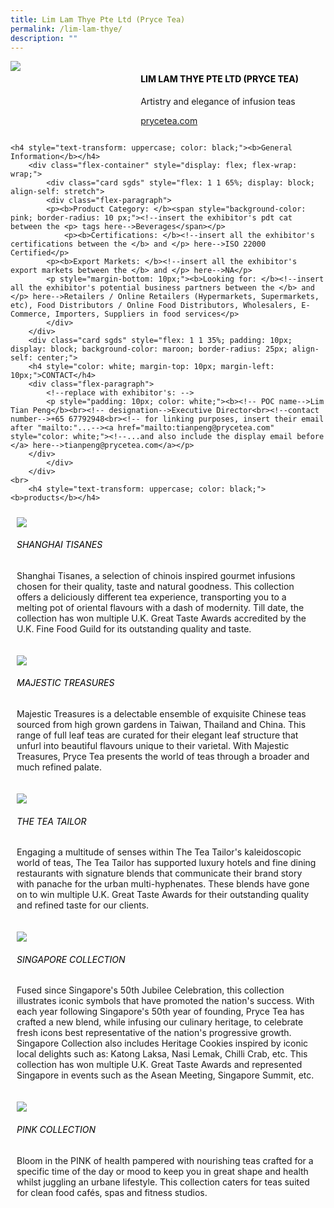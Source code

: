 ```yaml
---
title: Lim Lam Thye Pte Ltd (Pryce Tea)
permalink: /lim-lam-thye/
description: ""
---
```

<div class="flex-paragraph">
		<!--hi there! this is a comment and will provide you with instructional guides-->
		<!--insert booth number here!-->
		<p style="text-transform: uppercase"></p></div>
			<div class="flex-container" style="display: flex; flex-wrap: wrap;">
				<!--insert DOWNLOAD link of company logo between the " marks!-->
			<div class="card sgds" style="flex: 1 1 40%; display: block;"><img src="https://drive.google.com/u/0/uc?id=1vUs2hE8aemr_CFU3kWSQxgVYmQwCZU6Y&amp;export=download"></div>
	<div class="card-sgds" style="flex: 1 1 58%; display: block; margin-left: 3px">
		<h4 style="text-transform: uppercase; color: black;"><!--insert the exhibitor's name between the <b> tags here--><b>Lim Lam Thye Pte Ltd (Pryce Tea)</b></h4><!--insert the exhibitor's description between the <p> tags here-->
		<p>Artistry and elegance of infusion teas</p>
		<!--insert the exhibitor's website link, making sure there is "https:// www." present please. make sure the entire https link goes in between the " marks-->
		<p><a href="https://prycetea.com" target="_blank"><!--insert the www website link here (no need for https)-->prycetea.com</a></p>
	</div>
</div>



	<h4 style="text-transform: uppercase; color: black;"><b>General Information</b></h4>
		<div class="flex-container" style="display: flex; flex-wrap: wrap;">
			<div class="card sgds" style="flex: 1 1 65%; display: block; align-self: stretch">
			<div class="flex-paragraph">
			<p><b>Product Category: </b><span style="background-color: pink; border-radius: 10 px;"><!--insert the exhibitor's pdt cat between the <p> tags here-->Beverages</span></p> 
				<p><b>Certifications: </b><!--insert all the exhibitor's certifications between the </b> and </p> here-->ISO 22000 Certified</p>
			<p><b>Export Markets: </b><!--insert all the exhibitor's export markets between the </b> and </p> here-->NA</p>
			<p style="margin-bottom: 10px;"><b>Looking for: </b><!--insert all the exhibitor's potential business partners between the </b> and </p> here-->Retailers / Online Retailers (Hypermarkets, Supermarkets, etc), Food Distributors / Online Food Distributors, Wholesalers, E-Commerce, Importers, Suppliers in food services</p>
			</div>
		</div>
		<div class="card sgds" style="flex: 1 1 35%; padding: 10px; display: block; background-color: maroon; border-radius: 25px; align-self: center;">
		<h4 style="color: white; margin-top: 10px; margin-left: 10px;">CONTACT</h4>
		<div class="flex-paragraph">
			<!--replace with exhibitor's: -->
			<p style="padding: 10px; color: white;"><b><!-- POC name-->Lim Tian Peng</b><br><!-- designation-->Executive Director<br><!--contact number-->+65 67792948<br><!-- for linking purposes, insert their email after "mailto:"...--><a href="mailto:tianpeng@prycetea.com" style="color: white;"><!--...and also include the display email before </a> here-->tianpeng@prycetea.com</a></p>
		</div>
			</div>
		</div>
	<br>
		<h4 style="text-transform: uppercase; color: black;"><b>products</b></h4>
<div style="display: flex; flex-wrap: wrap;">
  <div class="card sgds" style="flex: 1 1 47%; margin: 10px; display: block;"><!--insert the exhibitor's DOWNLOAD image for product between the " marks here-->
	<div class="flex-image" style="display: block;"><img src="https://drive.google.com/u/0/uc?id=16-I5c596aiDS1ToIGgxSICpRimQorTfw&amp;export=download"></div>
	<div class="flex-paragraph">
		<h6 style="text-transform: uppercase; color: black;"><!--insert product name before </h6> and product description after <p>-->Shanghai Tisanes</h6>
		<p>Shanghai Tisanes, a selection of chinois inspired gourmet infusions chosen for their quality, taste and natural goodness. This collection offers a deliciously different tea experience, transporting you to a melting pot of oriental flavours with a dash of modernity. Till date, the collection has won multiple U.K. Great Taste Awards accredited by the U.K. Fine Food Guild for its outstanding quality and taste.</p></div>
	</div>
		<div class="card sgds" style="flex: 1 1 47%; margin: 10px; display: block;">
		<div class="flex-image" style="display: block;"><img src="https://drive.google.com/u/0/uc?id=16Qstb9tUWd8EErIiCijkXwsY94zyPpt_&amp;export=download"></div>
	<div class="flex-paragraph">
		<h6 style="text-transform: uppercase; color: black;">Majestic Treasures</h6>
		<p>Majestic Treasures is a delectable ensemble of exquisite Chinese teas sourced from high grown gardens in Taiwan, Thailand and China. This range of full leaf teas are curated for their elegant leaf structure that unfurl into beautiful flavours unique to their varietal. With Majestic Treasures, Pryce Tea presents the world of teas through a broader and much refined palate.</p></div>
	</div>
		<div class="card sgds" style="flex: 1 1 47%; margin: 10px; display: block;">
		<div class="flex-image" style="display: block;"><img src="https://drive.google.com/u/0/uc?id=1d1typU0abm8_9__HdEpdf0taZ6qstSEO&amp;export=download"></div>
	<div class="flex-paragraph">
		<h6 style="text-transform: uppercase; color: black;">The Tea Tailor</h6>
		<p>Engaging a multitude of senses within The Tea Tailor's kaleidoscopic world of teas, The Tea Tailor has supported luxury hotels and fine dining restaurants with signature blends that communicate their brand story with panache for the urban multi-hyphenates. These blends have gone on to win multiple U.K. Great Taste Awards for their outstanding quality and refined taste for our clients.</p></div>
		</div>
		<div class="card sgds" style="flex: 1 1 47%; margin: 10px; display: block;">
		<div class="flex-image" style="display: block;"><img src="https://drive.google.com/u/0/uc?id=1ytJvIcAJRKKDpvk0PJvJnlMXqDobt2zP&amp;export=download"></div>
	<div class="flex-paragraph">
		<h6 style="text-transform: uppercase; color: black;">Singapore Collection</h6>
		<p>Fused since Singapore's 50th Jubilee Celebration, this collection illustrates iconic symbols that have promoted the nation's success. With each year following Singapore's 50th year of founding, Pryce Tea has crafted a new blend, while infusing our culinary heritage, to celebrate fresh icons best representative of the nation's progressive growth. Singapore Collection also includes Heritage Cookies inspired by iconic local delights such as: Katong Laksa, Nasi Lemak, Chilli Crab, etc. This collection has won multiple U.K. Great Taste Awards and represented Singapore in events such as the Asean Meeting, Singapore Summit, etc.</p></div>
	</div>
		<div class="card sgds" style="flex: 1 1 47%; margin: 10px; display: block;">
		<div class="flex-image" style="display: block;"><img src="https://drive.google.com/u/0/uc?id=1h3cCpLAacWh9IBTvmC_30XQcQvl1TYGT&amp;export=download"></div>
	<div class="flex-paragraph">
		<h6 style="text-transform: uppercase; color: black;">Pink Collection</h6>
		<p>Bloom in the PINK of health pampered with nourishing teas crafted for a specific time of the day or mood to keep you in great shape and health whilst juggling an urbane lifestyle. This collection caters for teas suited for clean food cafés, spas and fitness studios.</p></div>
	</div>
	<!--don't delete these 2 tags. double check how the layout looks on the right too and lemme know if there are any problems! thank u so much for ur hardwork!-->
	</div>